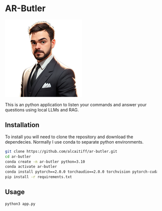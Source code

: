 # AR-Butler

![Logo](./assets/logo.png)

This is an python application to listen your commands and answer your questions using local LLMs and RAG.

## Installation

To install you will need to clone the repository and download the dependecies.
Normally I use conda to separate python environments.

```bash
git clone https://github.com/alcaitiff/ar-butler.git
cd ar-butler
conda create -n ar-butler python=3.10
conda activate ar-butler
conda install pytorch==2.0.0 torchaudio==2.0.0 torchvision pytorch-cuda=11.8 -c pytorch -c nvidia && pip install git+https://github.com/m-bain/whisperx.git
pip install -r requirements.txt
```

## Usage

```bash
python3 app.py
```
